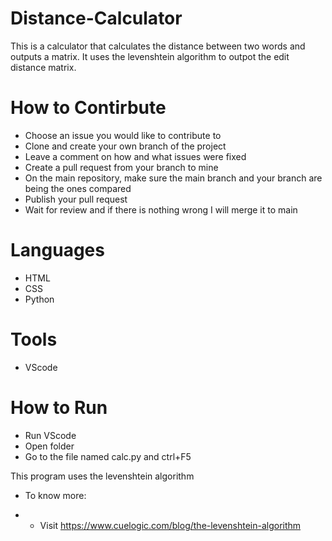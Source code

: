# Distance-Calculator

This is a calculator that calculates the distance between two words and outputs a matrix. It uses the levenshtein algorithm to outpot the edit distance matrix.

# How to Contirbute
- Choose an issue you would like to contribute to
- Clone and create your own branch of the project
- Leave a comment on how and what issues were fixed
- Create a pull request from your branch to mine
- On the main repository, make sure the main branch and your branch are being the ones compared
- Publish your pull request
- Wait for review and if there is nothing wrong I will merge it to main

# Languages
- HTML
- CSS
- Python

# Tools
- VScode

# How to Run
- Run VScode
- Open folder
- Go to the file named calc.py and ctrl+F5


This program uses the levenshtein algorithm
- To know more:
 
- - Visit https://www.cuelogic.com/blog/the-levenshtein-algorithm 
